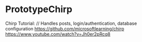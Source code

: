 # PrototypeChirp

Chirp Tutorial:
      // Handles posts, login/authentication, database configuration
      https://github.com/microsoftlearning/chirp
      https://www.youtube.com/watch?v=Jh0er2pRcq8
